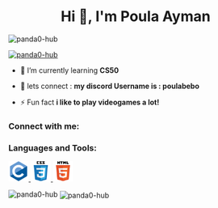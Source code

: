<h1 align="center">Hi 👋, I'm Poula Ayman</h1>

<p align="left"> <img src="https://komarev.com/ghpvc/?username=panda0-hub&label=Profile%20views&color=0e75b6&style=flat" alt="panda0-hub" /> </p>

<p align="left"> <a href="https://github.com/ryo-ma/github-profile-trophy"><img src="https://github-profile-trophy.vercel.app/?username=panda0-hub" alt="panda0-hub" /></a> </p>

- 🌱 I’m currently learning **CS50**

- 🤝 lets connect : **my discord Username is : poulabebo**

- ⚡ Fun fact **i like to play videogames a lot!**

<h3 align="left">Connect with me:</h3>
<p align="left">
</p>

<h3 align="left">Languages and Tools:</h3>
<p align="left"> <a href="https://www.cprogramming.com/" target="_blank" rel="noreferrer"> <img src="https://raw.githubusercontent.com/devicons/devicon/master/icons/c/c-original.svg" alt="c" width="40" height="40"/> </a> <a href="https://www.w3schools.com/css/" target="_blank" rel="noreferrer"> <img src="https://raw.githubusercontent.com/devicons/devicon/master/icons/css3/css3-original-wordmark.svg" alt="css3" width="40" height="40"/> </a> <a href="https://www.w3.org/html/" target="_blank" rel="noreferrer"> <img src="https://raw.githubusercontent.com/devicons/devicon/master/icons/html5/html5-original-wordmark.svg" alt="html5" width="40" height="40"/> </a> </p>

<p><img align="left" src="https://github-readme-stats.vercel.app/api/top-langs?username=panda0-hub&show_icons=true&locale=en&layout=compact" alt="panda0-hub" /></p>

<p>&nbsp;<img align="center" src="https://github-readme-stats.vercel.app/api?username=panda0-hub&show_icons=true&locale=en" alt="panda0-hub" /></p>
